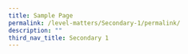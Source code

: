 ```yaml
---
title: Sample Page
permalink: /level-matters/Secondary-1/permalink/
description: ""
third_nav_title: Secondary 1
---
```

